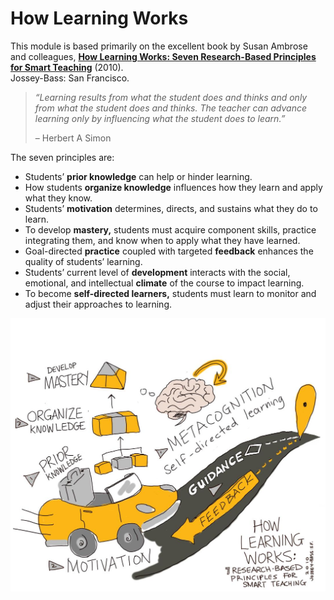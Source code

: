 # How Learning Works <!-- {docsify-ignore} -->

This module is based primarily on the excellent book by Susan Ambrose and colleagues, [**How Learning Works: Seven Research-Based Principles for Smart Teaching**](https://waikato.primo.exlibrisgroup.com/permalink/64WAIKATO_INST/10hutka/alma9917428498803401) (2010).  
Jossey-Bass: San Francisco.

> _“Learning results from what the student does and thinks and only from what the student does and thinks. The teacher can advance learning only by influencing what the student does to learn.”_
> 
> – Herbert A Simon

The seven principles are:

*   Students’ **prior knowledge** can help or hinder learning.
*   How students **organize knowledge** influences how they learn and apply what they know.
*   Students’ **motivation** determines, directs, and sustains what they do to learn.
*   To develop **mastery,** students must acquire component skills, practice integrating them, and know when to apply what they have learned.
*   Goal-directed **practice** coupled with targeted **feedback** enhances the quality of students’ learning.
*   Students’ current level of **development** interacts with the social, emotional, and intellectual **climate** of the course to impact learning.
*   To become **self-directed learners,** students must learn to monitor and adjust their approaches to learning.

![A visual representation of the 7 research-based principled for Smart Teaching - from the book How Learning Works.](images/teacher-for-learning-how-learning-works-seven-principles.jpg)
